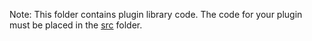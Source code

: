 Note: This folder contains plugin library code. The code for your plugin must be placed in the [src](../src) folder.
